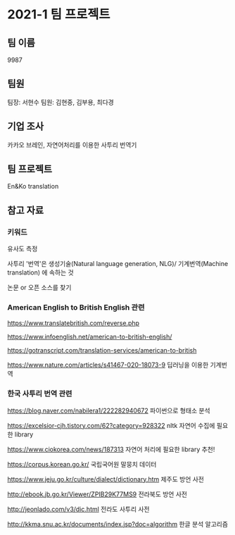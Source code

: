 # 2021-1 팀 프로젝트
## 팀 이름

9987

## 팀원

팀장: 서현수
팀원: 김현중, 김부용, 최다경

## 기업 조사

카카오 브레인, 자연어처리를 이용한 사투리 번역기

## 팀 프로젝트

En&Ko translation

## 참고 자료

### 키워드

유사도 측정

사투리 '번역'은 생성기술(Natural language generation, NLG)/ 기계번역(Machine translation) 에 속하는 것

논문 or 오픈 소스를 찾기

### American English to British English 관련

https://www.translatebritish.com/reverse.php

https://www.infoenglish.net/american-to-british-english/

https://gotranscript.com/translation-services/american-to-british

https://www.nature.com/articles/s41467-020-18073-9 딥러닝을 이용한 기계번역 

### 한국 사투리 번역 관련

https://blog.naver.com/nabilera1/222282940672 파이썬으로 형태소 분석

https://excelsior-cjh.tistory.com/62?category=928322 nltk 자연어 수집에 필요한 library

https://www.ciokorea.com/news/187313 자연어 처리에 필요한 library 추천!

https://corpus.korean.go.kr/ 국립국어원 말뭉치 데이터

https://www.jeju.go.kr/culture/dialect/dictionary.htm 제주도 방언 사전

http://ebook.jb.go.kr/Viewer/ZPIB29K77MS9 전라북도 방언 사전

http://jeonlado.com/v3/dic.html 전라도 사투리 사전

http://kkma.snu.ac.kr/documents/index.jsp?doc=algorithm 한글 분석 알고리즘
